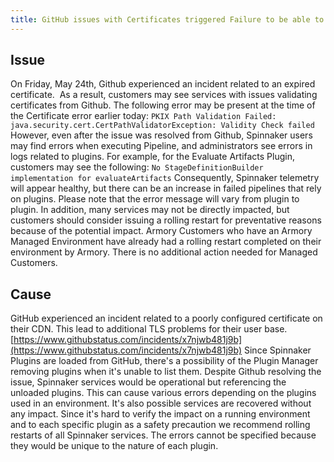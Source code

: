 ```yaml
---
title: GitHub issues with Certificates triggered Failure to be able to execute pipelines, due to Plugins (missing/unavailable)
---
```


## Issue
On Friday, May 24th, Github experienced an incident related to an expired certificate.  As a result, customers may see services with issues validating certificates from Github.
The following error may be present at the time of the Certificate error earlier today:
```PKIX Path Validation Failed: java.security.cert.CertPathValidatorException: Validity Check failed```
However, even after the issue was resolved from Github, Spinnaker users may find errors when executing Pipeline, and administrators see errors in logs related to plugins.
For example, for the Evaluate Artifacts Plugin, customers may see the following:
```No StageDefinitionBuilder implementation for evaluateArtifacts```
Consequently, Spinnaker telemetry will appear healthy, but there can be an increase in failed pipelines that rely on plugins.
Please note that the error message will vary from plugin to plugin. In addition, many services may not be directly impacted, but customers should consider issuing a rolling restart for preventative reasons because of the potential impact.
Armory Customers who have an Armory Managed Environment have already had a rolling restart completed on their environment by Armory. There is no additional action needed for Managed Customers.

## Cause
GitHub experienced an incident related to a poorly configured certificate on their CDN. This lead to additional TLS problems for their user base.
[https://www.githubstatus.com/incidents/x7njwb481j9b](https://www.githubstatus.com/incidents/x7njwb481j9b)
Since Spinnaker Plugins are loaded from GitHub, there's a possibility of the Plugin Manager removing plugins when it's unable to list them. Despite Github resolving the issue, Spinnaker services would be operational but referencing the unloaded plugins. This can cause various errors depending on the plugins used in an environment. It's also possible services are recovered without any impact. Since it's hard to verify the impact on a running environment and to each specific plugin as a safety precaution we recommend rolling restarts of all Spinnaker services.
The errors cannot be specified because they would be unique to the nature of each plugin.

